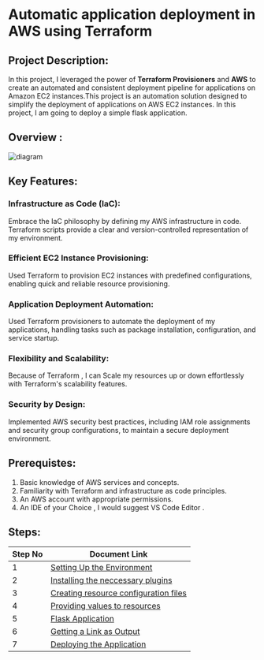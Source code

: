 # Automatic application deployment in AWS using Terraform
## Project Description:
In this project, I leveraged the power of **Terraform Provisioners** and **AWS** to create an automated and consistent deployment pipeline for applications on Amazon EC2 instances.This project is an automation solution designed to simplify the deployment of applications on AWS EC2 instances. In this project, I am going to deploy a simple flask application.

## Overview :
![diagram](https://github.com/mathesh-me/application-deployment-in-aws-terraform/assets/144098846/03e4386d-3d6f-4d96-ba07-fe828175a634)


## Key Features:

### Infrastructure as Code (IaC): 
Embrace the IaC philosophy by defining my AWS infrastructure in code. Terraform scripts provide a clear and version-controlled representation of my environment.

### Efficient EC2 Instance Provisioning: 
Used Terraform to provision EC2 instances with predefined configurations, enabling quick and reliable resource provisioning.

### Application Deployment Automation: 
Used Terraform provisioners to automate the deployment of my applications, handling tasks such as package installation, configuration, and service startup.

### Flexibility and Scalability: 
Because of Terraform , I can Scale my resources up or down effortlessly with Terraform's scalability features.

### Security by Design: 
Implemented AWS security best practices, including IAM role assignments and security group configurations, to maintain a secure deployment environment.

## Prerequistes:
1. Basic knowledge of AWS services and concepts.<br>
2. Familiarity with Terraform and infrastructure as code principles.<br>
3. An AWS account with appropriate permissions.<br>
4. An IDE of your Choice , I would suggest VS Code Editor .<br>

## Steps:
| Step No | Document Link |
| ------ | ------ |
| 1 | [Setting Up the Environment][Step-1] |
| 2 | [Installing the neccessary plugins][Step-2] |
| 3 | [Creating resource configuration files][Step-3] |
| 4 | [Providing values to resources][Step-4] |
| 5 | [Flask Application][Step-5] |
| 6 | [Getting a Link as Output][Step-6] |
| 7 | [Deploying the Application][Step-7] |

   [Step-1]: <./setup.md>
   [Step-2]: <./providers.md>   
   [Step-3]: <./resources.md>
   [Step-4]: <./variables.md>
   [Step-5]: <./flask-app.md>   
   [Step-6]: <./outputs.md>
   [Step-7]: <./deployment.md>

